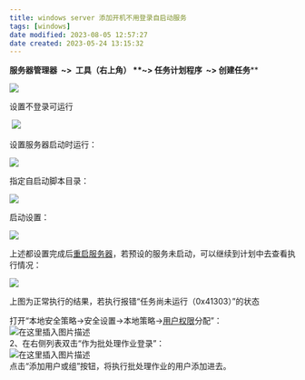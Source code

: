 ```yaml
---
title: windows server 添加开机不用登录自启动服务
tags: [windows]
date modified: 2023-08-05 12:57:27
date created: 2023-05-24 13:15:32
---
```


**服务器管理器  ~>  工具（右上角） **~> 任务计划程序  **~> 创建任务******

![](Rsources/Assets/e44a697eb34dd2ea2fbc7ef8b0bd36a6-6ac2f774b3cc4444b700f1f3e0262954.png)

设置不登录可运行

 ![](Rsources/Assets/70364ec67c5b2ff9cd30a2aff417c5b5-9218b36db1e84d7baafb31a30a29d6b2.png)

设置服务器启动时运行：

![](Rsources/Assets/3285497a6a5f870d764701c23ef43380-96f4549350304ca88d62461ac34598a3.png)

指定自启动脚本目录：

![](Rsources/Assets/21c494e71f9c1bcdf00945216f417451-cdadd7a9d221458b9a6a2a3b188c13e7.png)

启动设置：

![](Rsources/Assets/6209fcf7375915038cc1b40711d2a540-980af3fb4ba5482bada2b26c5112191f.png)

上述都设置完成后[重启服务器](https://so.csdn.net/so/search?q=%E9%87%8D%E5%90%AF%E6%9C%8D%E5%8A%A1%E5%99%A8&spm=1001.2101.3001.7020)，若预设的服务未启动，可以继续到计划中去查看执行情况：

![](Rsources/Assets/47c3780d8d7c3f99dfa91568709b0efe-78e3304afcaf4f198c30a88c0f1d426f.png)

上图为正常执行的结果，若执行报错“任务尚未运行（0x41303）”的状态

打开“本地安全策略->安全设置->本地策略->[用户权限](https://so.csdn.net/so/search?q=%E7%94%A8%E6%88%B7%E6%9D%83%E9%99%90&spm=1001.2101.3001.7020 "用户权限")分配”：  
![在这里插入图片描述](Rsources/Assets/5b332e5be563fe541cd48e5f6ab24e5e-20190510122129543.png)  
2、在右侧列表双击“作为批处理作业登录”：  
![在这里插入图片描述](Rsources/Assets/00a7989442199dcf38dcb204eef6539e-20190510122053406.png)  
点击“添加用户或组”按钮，将执行批处理作业的用户添加进去。